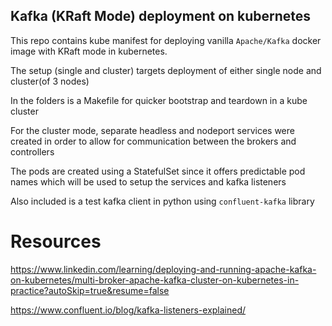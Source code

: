 ## Kafka (KRaft Mode) deployment on kubernetes

This repo contains kube manifest for deploying vanilla `Apache/Kafka` docker image with KRaft mode in kubernetes.

The setup (single and cluster) targets deployment of either single node and cluster(of 3 nodes)

In the folders is a Makefile for quicker bootstrap and teardown in a kube cluster

For the cluster mode, separate headless and nodeport services were created in order to allow for communication between the brokers and controllers

The pods are created using a StatefulSet since it offers predictable pod names which will be used to setup the services and kafka listeners

Also included is a test kafka client in python using `confluent-kafka` library

# Resources
https://www.linkedin.com/learning/deploying-and-running-apache-kafka-on-kubernetes/multi-broker-apache-kafka-cluster-on-kubernetes-in-practice?autoSkip=true&resume=false

https://www.confluent.io/blog/kafka-listeners-explained/
